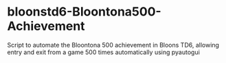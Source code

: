 # bloonstd6-Bloontona500-Achievement
Script to automate the Bloontona 500 achievement in Bloons TD6, allowing entry and exit from a game 500 times automatically using pyautogui
